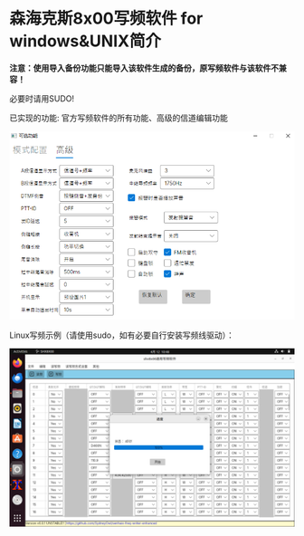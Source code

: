# 森海克斯8x00写频软件 for windows&UNIX简介

**注意：使用导入备份功能只能导入该软件生成的备份，原写频软件与该软件不兼容！**

必要时请用SUDO!

已实现的功能: 官方写频软件的所有功能、高级的信道编辑功能

![](readme_shx8x00_universal/1.png)

Linux写频示例（请使用sudo，如有必要自行安装写频线驱动）：

![](./readme_shx8x00_universal/linux_example.png)

